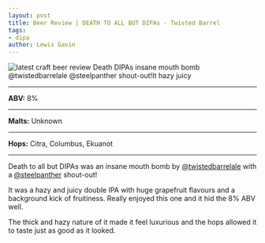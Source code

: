 ```yaml
---
layout: post
title: Beer Review | DEATH TO ALL BUT DIPAs - Twisted Barrel
tags: 
- dipa
author: Lewis Gavin
---
```


![latest craft beer review Death DIPAs insane mouth bomb @twistedbarrelale @steelpanther shout-out!It hazy juicy](https://instagram.fman1-1.fna.fbcdn.net/vp/4ee9a17339953e4ee005a3b75665657a/5C73DB7D/t51.2885-15/sh0.08/e35/p750x750/42004111_2000793643314522_3791767759731117238_n.jpg?ig_cache_key=MTg4NTU2Mjk5NDczODQ4MzcwMw%3D%3D.2)

***
**ABV:** 8%

***
**Malts:**   Unknown

***
**Hops:**    Citra, Columbus, Ekuanot

***

Death to all but DIPAs was an insane mouth bomb by [@twistedbarrelale](https://instagram.com/twistedbarrelale) with a [@steelpanther](https://instagram.com/steelpanther) shout-out!

It was a hazy and juicy double IPA with huge grapefruit flavours and a background kick of fruitiness. Really enjoyed this one and it hid the 8% ABV well.

The thick and hazy nature of it made it feel luxurious and the hops allowed it to taste just as good as it looked.